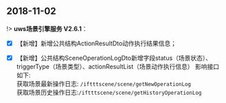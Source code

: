 
##  2018-11-02

!> **uws场景引擎服务 V2.6.1**：  
 
- [x]  【新增】新增公共结构ActionResultDto动作执行结果信息；
- [x]  【新增】公共结构SceneOperationLogDto新增字段status（场景状态）、triggerType（场景类型）、actionResultList（场景动作执行信息）
影响接口如下:</br>获取场景最新操作日志: `/iftttscene/scene/getNewOperationLog`</br>获取场景历史操作日志:`/iftttscene/scene/getHistoryOperationLog`


